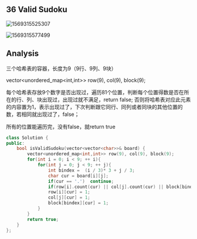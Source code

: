 ## 36 Valid Sudoku

![1569315525307](C:\Users\Administrator\AppData\Roaming\Typora\typora-user-images\1569315525307.png)

![1569315577499](C:\Users\Administrator\AppData\Roaming\Typora\typora-user-images\1569315577499.png)

## Analysis

三个哈希表的容器，长度为9（9行、9列、9块）

vector<unordered_map<int,int>> row(9), col(9), block(9);

每个哈希表存放9个数字是否出现过，遍历81个位置，判断每个位置得数是否在所在的行、列、块出现过，出现过就不满足，return false; 否则将哈希表对应此元素的内容置为1，表示出现过了，下次判断跟它同行、同列或者同块的其他位置的数，若相同就出现过了，false；

所有的位置能遍历完，没有false，就return true

```c++
class Solution {
public:
    bool isValidSudoku(vector<vector<char>>& board) {
        vector<unordered_map<int,int>> row(9), col(9), block(9);
        for(int i = 0; i < 9; ++ i){
            for(int j = 0; j < 9; ++ j){
                int bindex =  (i / 3)* 3 + j / 3;
                char cur = board[i][j];
                if(cur == '.')  continue;
                if(row[i].count(cur) || col[j].count(cur) || block[bindex].count(cur))  return false;
                row[i][cur] = 1;
                col[j][cur] = 1;
                block[bindex][cur] = 1;
            }
        }
        return true;
    }
};
```

